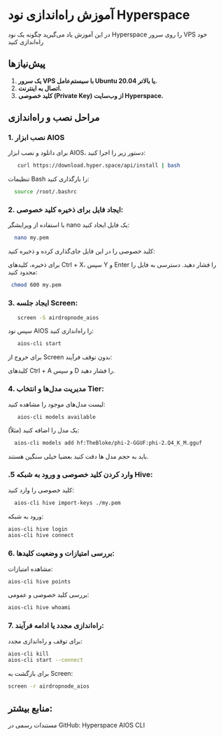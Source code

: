 # آموزش راه‌اندازی نود Hyperspace

در این آموزش یاد می‌گیرید چگونه یک نود Hyperspace را روی سرور VPS خود راه‌اندازی کنید
## پیش‌نیازها
1. **یک سرور VPS با سیستم‌عامل Ubuntu 20.04 یا بالاتر.**
2. **اتصال به اینترنت.**
3. **کلید خصوصی (Private Key) از وب‌سایت Hyperspace.**

   
## مراحل نصب و راه‌اندازی

### 1. نصب ابزار AIOS
برای دانلود و نصب ابزار AIOS، دستور زیر را اجرا کنید:
```bash
   curl https://download.hyper.space/api/install | bash
   ```
تنظیمات Bash را بارگذاری کنید:
 ```bash
   source /root/.bashrc
   ```

### 2. ایجاد فایل برای ذخیره کلید خصوصی:
با استفاده از ویرایشگر nano یک فایل ایجاد کنید:
```bash
  nano my.pem
  ```
کلید خصوصی را در این فایل جای‌گذاری کرده و ذخیره کنید:

برای ذخیره، کلیدهای Ctrl + X، سپس Y و Enter را فشار دهید. دسترسی به فایل را محدود کنید:
 ```bash
  chmod 600 my.pem
  ```

### 3. ایجاد جلسه Screen:
```bash
   screen -S airdropnode_aios
   ```
سپس نود AIOS را راه‌اندازی کنید:
```bash
   aios-cli start
   ```
برای خروج از Screen بدون توقف فرآیند:

کلیدهای Ctrl + A و سپس D را فشار دهید.


### 4. مدیریت مدل‌ها و انتخاب Tier:
لیست مدل‌های موجود را مشاهده کنید:

```bash
   aios-cli models available
   ```
یک مدل را اضافه کنید (مثلاً):
```bash
  aios-cli models add hf:TheBloke/phi-2-GGUF:phi-2.Q4_K_M.gguf
  ```
باید به حجم مدل ها دقت کنید بعضیا خیلی سنگین هستند.



### .5 وارد کردن کلید خصوصی و ورود به شبکه Hive:

کلید خصوصی را وارد کنید:
```bash
  aios-cli hive import-keys ./my.pem
  ```
ورود به شبکه:
```bash
aios-cli hive login
aios-cli hive connect
```


### 6. بررسی امتیازات و وضعیت کلیدها:
مشاهده امتیازات:
```bash
aios-cli hive points
```
بررسی کلید خصوصی و عمومی:
```bash
aios-cli hive whoami
```


### 7. راه‌اندازی مجدد یا ادامه فرآیند:

برای توقف و راه‌اندازی مجدد:
```bash
aios-cli kill
aios-cli start --connect
```
برای بازگشت به Screen:

```bash
screen -r airdropnode_aios
```


## منابع بیشتر:
مستندات رسمی در GitHub: Hyperspace AIOS CLI
